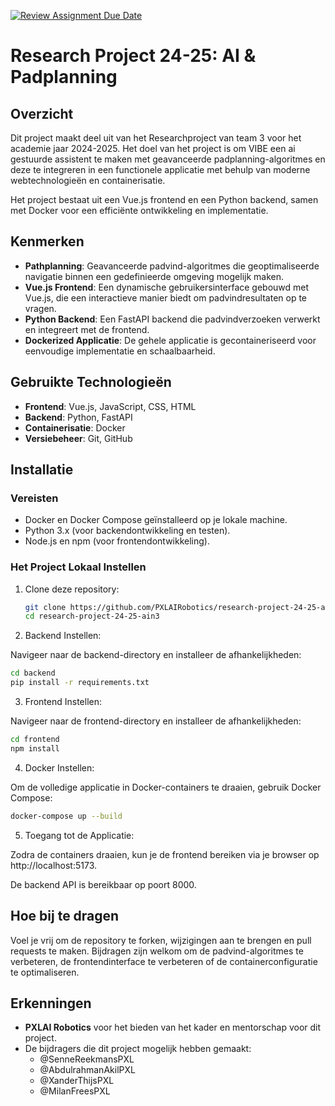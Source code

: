 [![Review Assignment Due Date](https://classroom.github.com/assets/deadline-readme-button-22041afd0340ce965d47ae6ef1cefeee28c7c493a6346c4f15d667ab976d596c.svg)](https://classroom.github.com/a/vvTTilrq)
# Research Project 24-25: AI & Padplanning

## Overzicht
Dit project maakt deel uit van het Researchproject van team 3 voor het academie jaar 2024-2025. Het doel van het project is om VIBE een ai gestuurde assistent te maken met geavanceerde padplanning-algoritmes en deze te integreren in een functionele applicatie met behulp van moderne webtechnologieën en containerisatie.

Het project bestaat uit een Vue.js frontend en een Python backend, samen met Docker voor een efficiënte ontwikkeling en implementatie.

## Kenmerken
- **Pathplanning**: Geavanceerde padvind-algoritmes die geoptimaliseerde navigatie binnen een gedefinieerde omgeving mogelijk maken.
- **Vue.js Frontend**: Een dynamische gebruikersinterface gebouwd met Vue.js, die een interactieve manier biedt om padvindresultaten op te vragen.
- **Python Backend**: Een FastAPI backend die padvindverzoeken verwerkt en integreert met de frontend.
- **Dockerized Applicatie**: De gehele applicatie is gecontaineriseerd voor eenvoudige implementatie en schaalbaarheid.

## Gebruikte Technologieën
- **Frontend**: Vue.js, JavaScript, CSS, HTML
- **Backend**: Python, FastAPI
- **Containerisatie**: Docker
- **Versiebeheer**: Git, GitHub

## Installatie

### Vereisten
- Docker en Docker Compose geïnstalleerd op je lokale machine.
- Python 3.x (voor backendontwikkeling en testen).
- Node.js en npm (voor frontendontwikkeling).

### Het Project Lokaal Instellen
1. Clone deze repository:
   ```bash
   git clone https://github.com/PXLAIRobotics/research-project-24-25-ain3.git
   cd research-project-24-25-ain3
    ```
2. Backend Instellen:

Navigeer naar de backend-directory en installeer de afhankelijkheden:

```bash
cd backend
pip install -r requirements.txt
```

3. Frontend Instellen:

Navigeer naar de frontend-directory en installeer de afhankelijkheden:

```bash
cd frontend
npm install
```

4. Docker Instellen:

Om de volledige applicatie in Docker-containers te draaien, gebruik Docker Compose:

```bash
docker-compose up --build
```

5. Toegang tot de Applicatie:

Zodra de containers draaien, kun je de frontend bereiken via je browser op http://localhost:5173.

De backend API is bereikbaar op poort 8000.


## Hoe bij te dragen
Voel je vrij om de repository te forken, wijzigingen aan te brengen en pull requests te maken. Bijdragen zijn welkom om de padvind-algoritmes te verbeteren, de frontendinterface te verbeteren of de containerconfiguratie te optimaliseren.


## Erkenningen
- **PXLAI Robotics** voor het bieden van het kader en mentorschap voor dit project.
- De bijdragers die dit project mogelijk hebben gemaakt:  
  - @SenneReekmansPXL  
  - @AbdulrahmanAkilPXL  
  - @XanderThijsPXL  
  - @MilanFreesPXL



